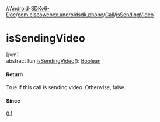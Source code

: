 //[Android-SDKv6-Doc](../../../index.md)/[com.ciscowebex.androidsdk.phone](../index.md)/[Call](index.md)/[isSendingVideo](is-sending-video.md)

# isSendingVideo

[jvm]\
abstract fun [isSendingVideo](is-sending-video.md)(): [Boolean](https://kotlinlang.org/api/latest/jvm/stdlib/kotlin/-boolean/index.html)

#### Return

True if this call is sending video. Otherwise, false.

#### Since

0.1
